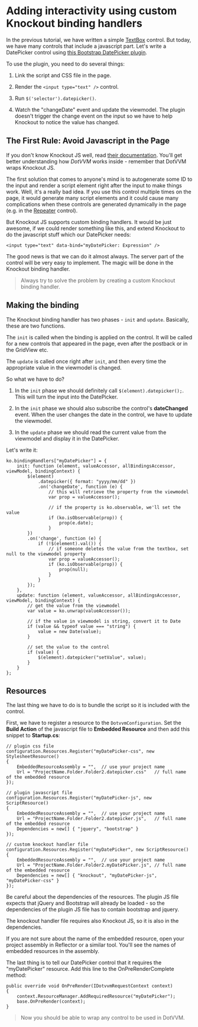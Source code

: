 # Adding interactivity using custom Knockout binding handlers

In the previous tutorial, we have written a simple [TextBox](/docs/controls/builtin/TextBox/{branch}) control. But today, we have many controls that include a javascript part.
Let's write a DatePicker control using [this Bootstrap DatePicker plugin](http://www.eyecon.ro/bootstrap-datepicker).

To use the plugin, you need to do several things:

1. Link the script and CSS file in the page.

2. Render the `<input type="text" />` control.

3. Run `$('selector').datepicker()`.

4. Watch the "changeDate" event and update the viewmodel. The plugin doesn't trigger the change event on the input so we have to help Knockout to notice the value has changed.


## The First Rule: Avoid Javascript in the Page

If you don't know Knockout JS well, read [their documentation](http://knockoutjs.com/documentation/introduction.html). You'll get better understanding how *DotVVM* 
works inside - remember that DotVVM wraps Knockout JS.

The first solution that comes to anyone's mind is to autogenerate some ID to the input and render a script element right after the input to make things work. 
Well, it's a really bad idea. If you use this control multiple times on the page, it would generate many script elements and it could cause many complications when these
controls are generated dynamically in the page (e.g. in the [Repeater](/docs/controls/builtin/Repeater/{branch}) control).

But Knockout JS supports custom binding handlers. It would be just awesome, if we could render something like this, and extend Knockout to do the javascript stuff 
which our DatePicker needs:

```DOTHTML
<input type="text" data-bind="myDatePicker: Expression" />
```

The good news is that we can do it almost always. The server part of the control will be very easy to implement. The magic will be done in the Knockout binding handler. 

> Always try to solve the problem by creating a custom Knockout binding handler.



## Making the binding

The Knockout binding handler has two phases - `init` and `update`. Basically, these are two functions.

The `init` is called when the binding is applied on the control. It will be called for a new controls that appeared in the page, even after the postback or in the GridView etc.

The `update` is called once right after `init`, and then every time the appropriate value in the viewmodel is changed.

So what we have to do?

1. In the `init` phase we should definitely call `$(element).datepicker();`. This will turn the input into the DatePicker.

2. In the `init` phase we should also subscribe the control's **dateChanged** event. When the user changes the date in the control, we have to update the viewmodel.

3. In the `update` phase we should read the current value from the viewmodel and display it in the DatePicker.

Let's write it:

```CSHARP
ko.bindingHandlers["myDatePicker"] = {
    init: function (element, valueAccessor, allBindingsAccessor, viewModel, bindingContext) {
        $(element)
            .datepicker({ format: "yyyy/mm/dd" })
            .on('changeDate', function (e) {
                // this will retrieve the property from the viewmodel
                var prop = valueAccessor();        
                
                // if the property is ko.observable, we'll set the value
                if (ko.isObservable(prop)) {    
                    prop(e.date);
                }
        })        
        .on('change', function (e) {            
            if (!$(element).val()) {
                // if someone deletes the value from the textbox, set null to the viewmodel property
                var prop = valueAccessor();
                if (ko.isObservable(prop)) {                    
                    prop(null);
                }
            }
        });
    },
    update: function (element, valueAccessor, allBindingsAccessor, viewModel, bindingContext) {
        // get the value from the viewmodel
        var value = ko.unwrap(valueAccessor());
        
        // if the value in viewmodel is string, convert it to Date
        if (value && typeof value === "string") {
            value = new Date(value);
        }
        
        // set the value to the control
        if (value) {
            $(element).datepicker("setValue", value);
        }
    }
};
```

## Resources

The last thing we have to do is to bundle the script so it is included with the control.

First, we have to register a resource to the `DotvvmConfiguration`. Set the **Build Action** of the javascript file
to **Embedded Resource** and then add this snippet to **Startup.cs**:

```CSHARP
// plugin css file
configuration.Resources.Register("myDatePicker-css", new StylesheetResource()
{
	EmbeddedResourceAssembly = "",	// use your project name
	Url = "ProjectName.Folder.Folder2.datepicker.css"	// full name of the embedded resource 
});

// plugin javascript file
configuration.Resources.Register("myDatePicker-js", new ScriptResource()
{
	EmbeddedResourceAssembly = "",	// use your project name
	Url = "ProjectName.Folder.Folder2.datepicker.js",	// full name of the embedded resource 
	Dependencies = new[] { "jquery", "bootstrap" }
});

// custom knockout handler file
configuration.Resources.Register("myDatePicker", new ScriptResource()
{
	EmbeddedResourceAssembly = "",	// use your project name
	Url = "ProjectName.Folder.Folder2.myDatePicker.js",	// full name of the embedded resource 
	Dependencies = new[] { "knockout", "myDatePicker-js", "myDatePicker-css" }
});
```

Be careful about the dependencies of the resources. The plugin JS file expects that jQuery and Bootstrap will already
be loaded - so the dependencies of the plugin JS file has to contain bootstrap and jquery.

The knockout handler file requires also Knockout JS, so it is also in the dependencies.

If you are not sure about the name of the embedded resource, open your project assembly in Reflector or a similar tool.
You'll see the names of embedded resources in the assembly.

The last thing is to tell our DatePicker control that it requires the "myDatePicker" resource. Add this line to the OnPreRenderComplete method:

```CSHARP
public override void OnPreRender(IDotvvmRequestContext context)
{
    context.ResourceManager.AddRequiredResource("myDatePicker");
    base.OnPreRender(context);
}
```

> Now you should be able to wrap any control to be used in DotVVM.





